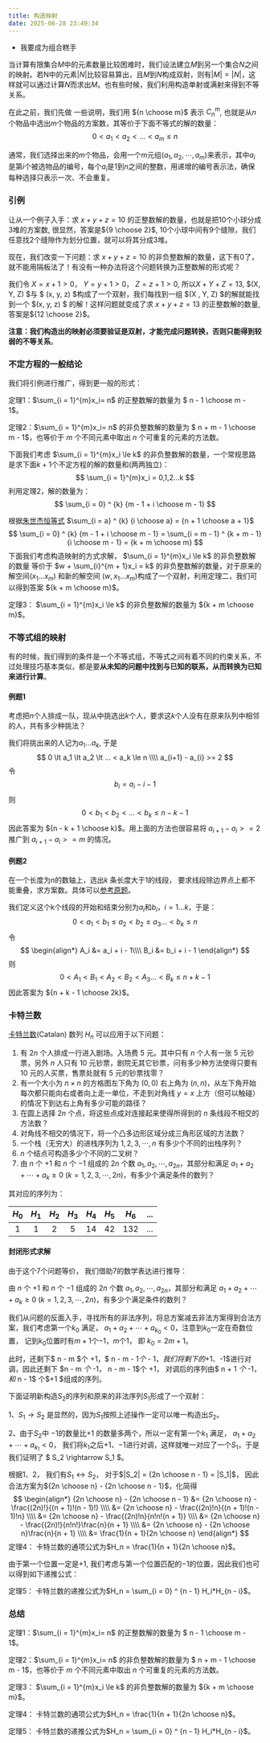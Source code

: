 ```yaml
---
title: 构造映射
date: 2025-06-28 23:49:34
---
```


- 我要成为组合糕手

当计算有限集合$M$中的元素数量比较困难时，我们设法建立$M$到另一个集合$N$之间的映射。若N中的元素$|N|$比较容易算出，且$M$到$N$构成双射，则有$|M| = |N|$，这样就可以通过计算$N$而求出$M$。也有些时候，我们利用构造单射或满射来得到不等关系。

在此之前，我们先做 一些说明，我们用 ${n \choose m}$ 表示 $C^{m}_{n}$, 也就是从$n$个物品中选出$m$个物品的方案数，其等价于下面不等式的解的数量：
$$
0 \lt a_1 \lt a_2 \lt ... < a_m \le n 
$$

通常，我们选择出来的$m$个物品，会用一个$m$元组$(a_1,a_2,⋯,a_m)$来表示，其中$a_i$是第$i$个被选物品的编号，每个$a_i$是$1$到$n$之间的整数，用递增的编号表示法，确保每种选择只表示一次、不会重复。

### 引例

让从一个例子入手：求 $x + y + z = 10$ 的正整数解的数量，也就是把$10$个小球分成$3$堆的方案数, 很显然，答案是${9 \choose 2}$, $10$个小球中间有$9$个缝隙，我们任意找$2$个缝隙作为划分位置，就可以将其分成$3$堆。

现在，我们改变一下问题：求 $x + y + z = 10$ 的非负整数解的数量，这下有$0$了，就不能用隔板法了！有没有一种办法将这个问题转换为正整数解的形式呢？

我们令 $X = x + 1 \gt 0$， $Y = y + 1 \gt 0$， $Z = z + 1 \gt 0$,  所以$X + Y + Z = 13$,  $(X, Y, Z)  $与 $ (x, y, z)  $构成了一个双射，我们每找到一组 $(X , Y,  Z)  $的解就能找到一个  $(x, y, z) $ 的解！这样问题就变成了求 $x + y + z = 13$ 的正整数解的数量, 答案是${12 \choose 2}$。

**注意：我们构造出的映射必须要验证是双射，才能完成问题转换，否则只能得到较弱的不等关系**。

### 不定方程的一般结论

我们将引例进行推广，得到更一般的形式：

定理1：$\sum_{i = 1}^{m}x_i= n$ 的正整数解的数量为 $ n - 1 \choose m - 1$。

定理2：$\sum_{i = 1}^{m}x_i= n$ 的非负整数解的数量为 $ n + m - 1 \choose m - 1$，也等价于 $m$ 个不同元素中取出 $n$ 个可重复的元素的方法数。



下面我们考虑 $\sum_{i = 1}^{m}x_i \le k$ 的非负整数解的数量，一个常规思路是求下面$k + 1$个不定方程的解的数量和(两两独立)：
$$
\sum_{i = 1}^{m}x_i = 0,1,2...k
$$
利用定理2，解的数量为：
$$
\sum_{i = 0} ^ {k} {m - 1 + i \choose m - 1}
$$

根据[朱世杰恒等式](https://zh.wikipedia.org/wiki/%E6%9C%B1%E4%B8%96%E6%9D%B0%E6%81%92%E7%AD%89%E5%BC%8F) $\sum_{i = a} ^ {k} {i \choose a} = {n + 1 \choose a + 1}$
$$
\sum_{i = 0} ^ {k} {m - 1 + i \choose m - 1} = \sum_{i = m - 1} ^ {k + m - 1} {i \choose m - 1} =  {k + m \choose m}
$$
下面我们考虑构造映射的方式求解， $\sum_{i = 1}^{m}x_i \le k$ 的非负整数解的数量 等价于 $w + \sum_{i}^{m + 1}x_i = k$ 的非负整数解的数量，对于原来的解空间$(x_1...x_m)$ 和新的解空间 $(w, x_1... x_m)$构成了一个双射，利用定理二，我们可以得到答案 ${k + m \choose m}$。



定理3： $\sum_{i = 1}^{m}x_i \le k$ 的非负整数解的数量为 ${k + m \choose m}$。







### 不等式组的映射

有的时候，我们得到的条件是一个不等式组，不等式之间有着不同的约束关系，不过处理技巧基本类似，都是要**从未知的问题中找到与已知的联系，从而转换为已知来进行计算**。

#### 例题1

考虑把$n$个人排成一队，现从中挑选出$k$个人，要求这$k$个人没有在原来队列中相邻的人，共有多少种挑法？

我们将挑出来的人记为$a_1...a_k$, 于是
$$
0 \lt a_1 \lt a_2 \lt ... < a_k \le n \\\\
a_{i+1} - a_{i} >= 2
$$
令
$$
b_i = a_i - i - 1
$$
则
$$
0 \lt b_1 \lt b_2 \lt ... \lt b_k \le n - k - 1
$$
因此答案为 ${n - k + 1 \choose k}$。用上面的方法也很容易将 $a_{i+1} - a_{i} >= 2$ 推广到 $a_{i+1} - a_{i} >= m$ 的情况。

#### 例题2

在一个长度为$n$的数轴上，选出$k$ 条长度大于$1$的线段， 要求线段除边界点上都不能重叠，求方案数。具体可以[参考原题](https://leetcode.cn/problems/number-of-sets-of-k-non-overlapping-line-segments/description/)。

我们定义这个k个线段的开始和结束分别为$a_i$和$b_i$，$i = 1...k$，于是：
$$
0 \lt a_1 \lt b_1 \le a_2 \lt b_2 \le a_3 ... < b_k \le n
$$
令
$$
\begin{align*}
A_i &= a_i + i - 1\\\\
B_i &= b_i + i - 1
\end{align*}
$$
则
$$
0 \lt A_1 \lt B_1 \lt A_2 \lt B_2 \lt A_3 ... < B_k \le n + k - 1
$$
因此答案为 ${n + k - 1 \choose 2k}$。



### 卡特兰数

[卡特兰数](https://oi.wiki/math/combinatorics/catalan/)(Catalan) 数列 $H_n$ 可以应用于以下问题：

1.  有 $2n$ 个人排成一行进入剧场。入场费 5 元。其中只有 $n$ 个人有一张 5 元钞票，另外 $n$ 人只有 10 元钞票，剧院无其它钞票，问有多少种方法使得只要有 10 元的人买票，售票处就有 5 元的钞票找零？
2.  有一个大小为 $n\times n$ 的方格图左下角为 $(0, 0)$ 右上角为 $(n, n)$，从左下角开始每次都只能向右或者向上走一单位，不走到对角线 $y=x$ 上方（但可以触碰）的情况下到达右上角有多少可能的路径？
3.  在圆上选择 $2n$ 个点，将这些点成对连接起来使得所得到的 $n$ 条线段不相交的方法数？
4.  对角线不相交的情况下，将一个凸多边形区域分成三角形区域的方法数？
5.  一个栈（无穷大）的进栈序列为 $1,2,3, \cdots ,n$ 有多少个不同的出栈序列？
6.  $n$ 个结点可构造多少个不同的二叉树？
7.  由 $n$ 个 $+1$ 和 $n$ 个 $-1$ 组成的 $2n$ 个数 $a_1,a_2, \cdots ,a_{2n}$，其部分和满足 $a_1+a_2+ \cdots +a_k \geq 0~(k=1,2,3, \cdots ,2n)$，有多少个满足条件的数列？

其对应的序列为：

| $H_0$ | $H_1$ | $H_2$ | $H_3$ | $H_4$ | $H_5$ | $H_6$ | ...  |
| :---: | :---: | :---: | :---: | :---: | :---: | :---: | :--: |
|   1   |   1   |   2   |   5   |  14   |  42   |  132  | ...  |

#### 封闭形式求解

由于这个7个问题等价， 我们借助7的数学表达进行推导：

由 $n$ 个 $+1$ 和 $n$ 个 $-1$ 组成的 $2n$ 个数 $a_1,a_2, \cdots ,a_{2n}$，其部分和满足 $a_1+a_2+ \cdots +a_k \geq 0~(k=1,2,3, \cdots ,2n)$，有多少个满足条件的数列？

我们从问题的反面入手，寻找所有的非法序列，将总方案减去非法方案得到合法方案，我们考虑第一个$k_0$ 满足， $a_1+a_2+ \cdots +a_{k_0} \lt 0$，注意到$k_0$一定在奇数位置， 记到$k_0$位置时有$m+1$个$-1$，$m$个$1$， 即 $k_0 = 2m + 1$。

此时，还剩下$ n - m $个 $+1$，$ n - m - 1$个$ - 1$， 我们将剩下的$+1$、$-1$进行对调，因此还剩下 $n - m $个$ -1$，$ n - m - 1$个  $+1$， 对调后的序列由$ n + 1 $个$ -1$， 和$ n - 1$ 个$+1 $组成的序列。

下面证明新构造$S_2$的序列和原来的非法序列$S_1$形成了一个双射：

1、$S_1 \rightarrow S_2$ 是显然的，因为$S_1$按照上述操作一定可以唯一构造出$S_2$。

2、由于$S_2$中 $-1$的数量比$+1$ 的数量多两个，所以一定有第一个$k_1$ 满足， $a_1+a_2+ \cdots +a_{k_1} \lt 0$， 我们将$k_1$之后$+1$、$-1$进行对调，这样就唯一对应了一个$S_1$，于是我们证明了  $ S_2  \rightarrow S_1 $。

根据1、2， 我们有$S_1 \leftrightarrow S_2$， 对于$|S_2| = {2n \choose n - 1} = |S_1|$， 因此合法方案为${2n \choose n} - {2n \choose n - 1}$，化简得
$$
\begin{align*}
{2n \choose n} - {2n \choose n - 1}
&= {2n \choose n} - \frac{(2n)!}{(n + 1)!(n - 1)!} \\\\
&= {2n \choose n} - \frac{(2n)!n}{(n + 1)!(n - 1)!n} \\\\
&= {2n \choose n} - \frac{(2n)!n}{n!n!(n + 1)} \\\\
&= {2n \choose n} - \frac{(2n)!}{n!n!}\frac{n}{n + 1} \\\\
&= {2n \choose n} - {2n \choose n}\frac{n}{n + 1} \\\\
&= \frac{1}{n + 1}{2n \choose n}
\end{align*}
$$
定理4： 卡特兰数的通项公式为$H_n =  \frac{1}{n + 1}{2n \choose n}$。

由于第一个位置一定是$+1$, 我们考虑与第一个位置匹配的$-1$的位置，因此我们也可以得到如下递推公式：

定理5： 卡特兰数的递推公式为$H_n = \sum_{i = 0} ^ {n - 1} H_i*H_{n - i}$。



### 总结



定理1：$\sum_{i = 1}^{m}x_i= n$ 的正整数解的数量为 $ n - 1 \choose m - 1$。

定理2：$\sum_{i = 1}^{m}x_i= n$ 的非负整数解的数量为 $ n + m - 1 \choose m - 1$，也等价于 $m$ 个不同元素中取出 $n$ 个可重复的元素的方法数。

定理3： $\sum_{i = 1}^{m}x_i \le k$ 的非负整数解的数量为 ${k + m \choose m}$。

定理4： 卡特兰数的通项公式为$H_n =  \frac{1}{n + 1}{2n \choose n}$。

定理5： 卡特兰数的递推公式为$H_n = \sum_{i = 0} ^ {n - 1} H_i*H_{n - i}$。







